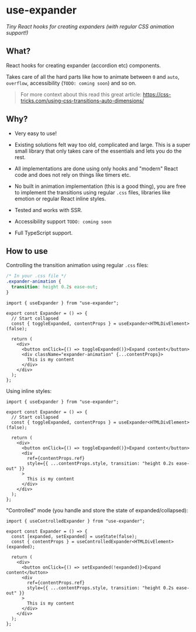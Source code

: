 # use-expander

_Tiny React hooks for creating expanders (with regular CSS animation support!)_

## What?

React hooks for creating expander (accordion etc) components.

Takes care of all the hard parts like how to animate between `0` and `auto`, `overflow`, accessibility (`TODO: coming soon`) and so on.

> For more context about this read this great article: https://css-tricks.com/using-css-transitions-auto-dimensions/

## Why?

- Very easy to use!

- Existing solutions felt way too old, complicated and large. This is a super small library that only takes care of the essentials and lets you do the rest.

- All implementations are done using only hooks and "modern" React code and does not rely on things like timers etc.

- No built in animation implementation (this is a good thing), you are free to implement the transitions using regular `.css` files, libraries like emotion or regular React inline styles.

- Tested and works with SSR.

- Accessibility support `TODO: coming soon`

- Full TypeScript support.

## How to use

Controlling the transition animation using regular `.css` files:

```css
/* In your .css file */
.expander-animation {
  transition: height 0.2s ease-out;
}
```

```tsx
import { useExpander } from "use-expander";

export const Expander = () => {
  // Start collapsed
  const { toggleExpanded, contentProps } = useExpander<HTMLDivElement>(false);

  return (
    <div>
      <button onClick={() => toggleExpanded()}>Expand content</button>
      <div className="expander-animation" {...contentProps}>
        This is my content
      </div>
    </div>
  );
};
```

Using inline styles:

```tsx
import { useExpander } from "use-expander";

export const Expander = () => {
  // Start collapsed
  const { toggleExpanded, contentProps } = useExpander<HTMLDivElement>(false);

  return (
    <div>
      <button onClick={() => toggleExpanded()}>Expand content</button>
      <div
        ref={contentProps.ref}
        style={{ ...contentProps.style, transition: "height 0.2s ease-out" }}
      >
        This is my content
      </div>
    </div>
  );
};
```

"Controlled" mode (you handle and store the state of expanded/collapsed):

```tsx
import { useControlledExpander } from "use-expander";

export const Expander = () => {
  const [expanded, setExpanded] = useState(false);
  const { contentProps } = useControlledExpander<HTMLDivElement>(expanded);

  return (
    <div>
      <button onClick={() => setExpanded(!expanded)}>Expand content</button>
      <div
        ref={contentProps.ref}
        style={{ ...contentProps.style, transition: "height 0.2s ease-out" }}
      >
        This is my content
      </div>
    </div>
  );
};
```
